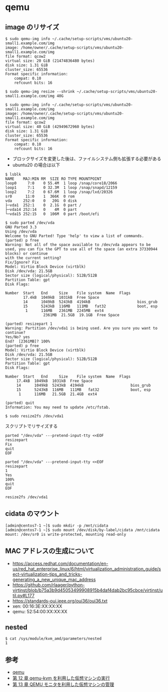 # qemu

## image のリサイズ

```
$ sudo qemu-img info ~/.cache/setup-scripts/vms/ubuntu20-small1.example.com/img
image: /home/owner/.cache/setup-scripts/vms/ubuntu20-small1.example.com/img
file format: qcow2
virtual size: 20 GiB (21474836480 bytes)
disk size: 1.31 GiB
cluster_size: 65536
Format specific information:
    compat: 0.10
    refcount bits: 16

$ sudo qemu-img resize --shrink ~/.cache/setup-scripts/vms/ubuntu20-small1.example.com/img 40G

$ sudo qemu-img info ~/.cache/setup-scripts/vms/ubuntu20-small1.example.com/img
image: /home/owner/.cache/setup-scripts/vms/ubuntu20-small1.example.com/img
file format: qcow2
virtual size: 40 GiB (42949672960 bytes)
disk size: 1.31 GiB
cluster_size: 65536
Format specific information:
    compat: 0.10
    refcount bits: 16
```

- ブロックサイズを変更した後は、ファイルシステム側も拡張する必要がある
- ubuntu20 の場合は以下

```
$ lsblk
NAME    MAJ:MIN RM  SIZE RO TYPE MOUNTPOINT
loop0     7:0    0 55.4M  1 loop /snap/core18/2066
loop1     7:1    0 32.3M  1 loop /snap/snapd/12159
loop2     7:2    0 67.6M  1 loop /snap/lxd/20326
sr0      11:0    1  366K  0 rom
vda     252:0    0   20G  0 disk
├─vda1  252:1    0  2.1G  0 part /
├─vda14 252:14   0    4M  0 part
└─vda15 252:15   0  106M  0 part /boot/efi

$ sudo parted /dev/vda
GNU Parted 3.3
Using /dev/vda
Welcome to GNU Parted! Type 'help' to view a list of commands.
(parted) p free
Warning: Not all of the space available to /dev/vda appears to be used, you can fix the GPT to use all of the space (an extra 37330944 blocks) or continue
with the current setting?
Fix/Ignore? Fix
Model: Virtio Block Device (virtblk)
Disk /dev/vda: 21.5GB
Sector size (logical/physical): 512B/512B
Partition Table: gpt
Disk Flags:

Number  Start   End     Size    File system  Name  Flags
        17.4kB  1049kB  1031kB  Free Space
        14      1049kB  5243kB  4194kB                     bios_grub
        15      5243kB  116MB   111MB   fat32              boot, esp
         1      116MB   2361MB  2245MB  ext4
                 2361MB  21.5GB  19.1GB  Free Space

(parted) resizepart 1
Warning: Partition /dev/vda1 is being used. Are you sure you want to continue?
Yes/No? yes
End?  [2361MB]? 100%
(parted) p free
Model: Virtio Block Device (virtblk)
Disk /dev/vda: 21.5GB
Sector size (logical/physical): 512B/512B
Partition Table: gpt
Disk Flags:

Number  Start   End     Size    File system  Name  Flags
     17.4kB  1049kB  1031kB  Free Space
     14      1049kB  5243kB  4194kB                     bios_grub
     15      5243kB  116MB   111MB   fat32              boot, esp
      1      116MB   21.5GB  21.4GB  ext4

(parted) quit
Information: You may need to update /etc/fstab.

$ sudo resize2fs /dev/vda1
```

スクリプトでリサイズする

```
parted "/dev/vda" ---pretend-input-tty <<EOF
resizepart
Fix
quit
EOF

parted "/dev/vda" ---pretend-input-tty <<EOF
resizepart
1
Yes
100%
quit
EOF

resize2fs /dev/vda1
```

## cidata のマウント

```
[admin@centos7-1 ~]$ sudo mkdir -p /mnt/cidata
[admin@centos7-1 ~]$ sudo mount /dev/disk/by-label/cidata /mnt/cidata
mount: /dev/sr0 is write-protected, mounting read-only
```

## MAC アドレスの生成について

- https://access.redhat.com/documentation/en-us/red_hat_enterprise_linux/6/html/virtualization_administration_guide/sect-virtualization-tips_and_tricks-generating_a_new_unique_mac_address
- https://github.com/rlaager/python-virtinst/blob/b75a3b9d45053499908915b4daf4dab2bc95cbce/virtinst/util.py#L177
- https://standards-oui.ieee.org/oui36/oui36.txt
- xen: 00:16:3E:XX:XX:XX
- qemu: 52:54:00:XX:XX:XX

## nested

```
$ cat /sys/module/kvm_amd/parameters/nested
1
```

## 参考

- [qemu](https://manpages.debian.org/testing/qemu-system-x86/qemu-system-x86_64.1.en.html)
- [第 12 章 qemu-kvm を利用した仮想マシンの実行](https://manual.geeko.jp/ja/cha.qemu.running.html)
- [第 13 章 QEMU モニタを利用した仮想マシンの管理](https://manual.geeko.jp/ja/cha.qemu.monitor.html)
